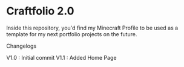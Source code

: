 # Craftfolio 2.0
Inside this repository, you'd find my Minecraft Profile to be used as a template for my next portfolio projects on the future.

Changelogs


V1.0 : Initial commit
V1.1 : Added Home Page

